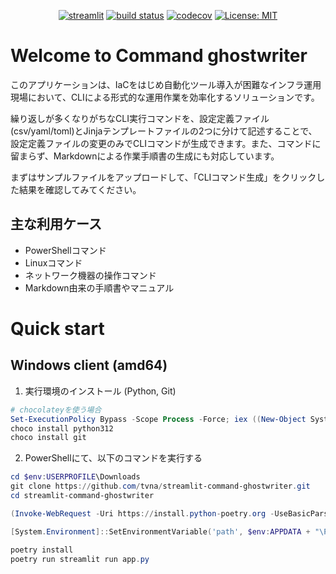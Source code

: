 <div align="center">

[![streamlit][streamlit-img]](https://streamlit.io/)
[![build status][build-img]][build-link]
[![codecov][codecov-img]][codecov-link]
[![License: MIT][license-img]][license-link]

</div>

# Welcome to Command ghostwriter
このアプリケーションは、IaCをはじめ自動化ツール導入が困難なインフラ運用現場において、CLIによる形式的な運用作業を効率化するソリューションです。

繰り返しが多くなりがちなCLI実行コマンドを、設定定義ファイル(csv/yaml/toml)とJinjaテンプレートファイルの2つに分けて記述することで、設定定義ファイルの変更のみでCLIコマンドが生成できます。また、コマンドに留まらず、Markdownによる作業手順書の生成にも対応しています。

まずはサンプルファイルをアップロードして、「CLIコマンド生成」をクリックした結果を確認してみてください。

## 主な利用ケース
- PowerShellコマンド
- Linuxコマンド
- ネットワーク機器の操作コマンド
- Markdown由来の手順書やマニュアル

# Quick start

## Windows client (amd64)
1. 実行環境のインストール (Python, Git)

```ps1
# chocolateyを使う場合
Set-ExecutionPolicy Bypass -Scope Process -Force; iex ((New-Object System.Net.WebClient).DownloadString('https://chocolatey.org/install.ps1'))
choco install python312
choco install git
```

2. PowerShellにて、以下のコマンドを実行する
```ps1
cd $env:USERPROFILE\Downloads
git clone https://github.com/tvna/streamlit-command-ghostwriter.git
cd streamlit-command-ghostwriter

(Invoke-WebRequest -Uri https://install.python-poetry.org -UseBasicParsing).Content | python -

[System.Environment]::SetEnvironmentVariable('path', $env:APPDATA + "\Python\Scripts;" + [System.Environment]::GetEnvironmentVariable('path', "User"),"User")

poetry install
poetry run streamlit run app.py
```

[streamlit-img]: https://img.shields.io/badge/-Streamlit-FF4B4B?style=flat&logo=streamlit&logoColor=white
[streamlit-cloud-img]: https://static.streamlit.io/badges/streamlit_badge_black_white.svg
[streamlit-cloud-link]: https://command-ghostwriter.streamlit.app/
[build-link]: https://github.com/tvna/streamlit-command-ghostwriter/actions/workflows/test-develop-branch.yml
[build-img]: https://github.com/tvna/streamlit-command-ghostwriter/actions/workflows/test-develop-branch.yml/badge.svg?branch=develop
[codecov-link]: https://codecov.io/gh/tvna/streamlit-command-ghostwriter
[codecov-img]: https://codecov.io/gh/tvna/streamlit-command-ghostwriter/graph/badge.svg?token=I2LDXQHXB5
[license-link]: https://github.com/tvna/streamlit-command-ghostwriter/blob/main/LICENSE
[license-img]: https://img.shields.io/badge/license-MIT-blue


